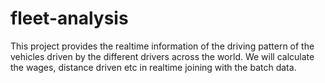 # fleet-analysis
This project provides the realtime information of the driving pattern of the vehicles driven by the different drivers across the world. We will calculate the wages, distance driven etc in realtime joining with the batch data.

